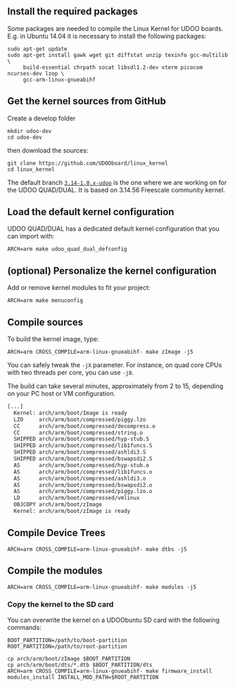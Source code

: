 ## Install the required packages

Some packages are needed to compile the Linux Kernel for UDOO boards.
E.g. in Ubuntu 14.04 it is necessary to install the following packages:

    sudo apt-get update
    sudo apt-get install gawk wget git diffstat unzip texinfo gcc-multilib \
         build-essential chrpath socat libsdl1.2-dev xterm picocom ncurses-dev lzop \
         gcc-arm-linux-gnueabihf

## Get the kernel sources from GitHub
Create a develop folder

    mkdir udoo-dev
    cd udoo-dev

then download the sources:

    git clone https://github.com/UDOOboard/linux_kernel
    cd linux_kernel

The default branch [`3.14-1.0.x-udoo`](https://github.com/UDOOboard/linux_kernel) is the one where we are working on for the UDOO QUAD/DUAL. It is based on 3.14.56 Freescale community kernel.


## Load the default kernel configuration
UDOO QUAD/DUAL has a dedicated default kernel configuration that you can import with:

    ARCH=arm make udoo_quad_dual_defconfig

## (optional) Personalize the kernel configuration
Add or remove kernel modules to fit your project:

    ARCH=arm make menuconfig

## Compile sources
To build the kernel image, type:

    ARCH=arm CROSS_COMPILE=arm-linux-gnueabihf- make zImage -j5

You can safely tweak the `-jX` parameter. For instance, on quad core CPUs with two threads per core, you can use `-j8`.

The build can take several minutes, approximately from 2 to 15, depending on your PC host or VM configuration.

``` bash
[...]
  Kernel: arch/arm/boot/Image is ready
  LZO     arch/arm/boot/compressed/piggy.lzo
  CC      arch/arm/boot/compressed/decompress.o
  CC      arch/arm/boot/compressed/string.o
  SHIPPED arch/arm/boot/compressed/hyp-stub.S
  SHIPPED arch/arm/boot/compressed/lib1funcs.S
  SHIPPED arch/arm/boot/compressed/ashldi3.S
  SHIPPED arch/arm/boot/compressed/bswapsdi2.S
  AS      arch/arm/boot/compressed/hyp-stub.o
  AS      arch/arm/boot/compressed/lib1funcs.o
  AS      arch/arm/boot/compressed/ashldi3.o
  AS      arch/arm/boot/compressed/bswapsdi2.o
  AS      arch/arm/boot/compressed/piggy.lzo.o
  LD      arch/arm/boot/compressed/vmlinux
  OBJCOPY arch/arm/boot/zImage
  Kernel: arch/arm/boot/zImage is ready
```

## Compile Device Trees

    ARCH=arm CROSS_COMPILE=arm-linux-gnueabihf- make dtbs -j5


## Compile the modules

    ARCH=arm CROSS_COMPILE=arm-linux-gnueabihf- make modules -j5


### Copy the kernel to the SD card

You can overwrite the kernel on a UDOObuntu SD card with the following commands:

    BOOT_PARTITION=/path/to/boot-partition
    ROOT_PARTITION=/path/to/root-partition

    cp arch/arm/boot/zImage $BOOT_PARTITION
    cp arch/arm/boot/dts/*.dtb $BOOT_PARTITION/dts
    ARCH=arm CROSS_COMPILE=arm-linux-gnueabihf- make firmware_install modules_install INSTALL_MOD_PATH=$ROOT_PARTITION
